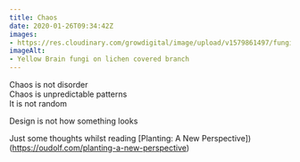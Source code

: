 ```yaml
---
title: Chaos
date: 2020-01-26T09:34:42Z
images:
- https://res.cloudinary.com/growdigital/image/upload/v1579861497/fungi-83D59ADB.jpg
imageAlt:
- Yellow Brain fungi on lichen covered branch
---
```


Chaos is not disorder  
Chaos is unpredictable patterns  
It is not random

Design is not how something looks

Just some thoughts whilst reading [Planting: A New Perspective])(https://oudolf.com/planting-a-new-perspective)
